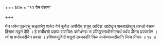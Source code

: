 +++
title = "१२ येन वंसाम"

+++

येन धनेन पृतनासु सङ्ग्रामेषु शर्धतः वेगं कुर्वतः अर्योरीन् शत्रून् आदिशः आदेष्टॄन् शस्त्रप्रक्षेप्तॄन् तरन्तो वंसाम हिंसाम तद्धनं देहि । हे शचीवसो प्रज्ञया वासयितः कर्मधनवा स प्रसिद्धस्त्वन्नोस्मान्वर्ध वर्धय प्रीणय प्रयसान्नेन । त्वं वा वर्धास्मदीयेन प्रयसा । हविषावसुविदो वसूनां लम्भकानि धियः कर्माण्यस्मदीयानि जिन्व प्रीणय ॥ १२ ॥
